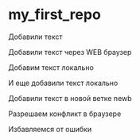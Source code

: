 ﻿# my_first_repo

Добавили текст

Добавили текст через WEB браузер

Добавим текст локально

И еще добавили текст локально

Добавили текст в новой ветке newb

Разрешаем конфликт в браузере

Избавляемся от ошибки
